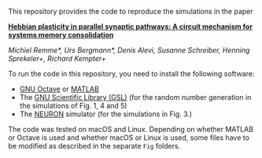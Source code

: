 This repository provides the code to reproduce the simulations in the paper

[**Hebbian plasticity in parallel synaptic pathways: A circuit mechanism for systems memory consolidation**](https://www.biorxiv.org/content/10.1101/2020.12.03.408344)


*Michiel Remme\*, Urs Bergmann\*, Denis Alevi, Susanne Schreiber, Henning Sprekeler+, Richard Kempter+*


To run the code in this repository, you need to install the following software:
- [GNU Octave](https://www.gnu.org/software/octave/index) or [MATLAB](https://de.mathworks.com/products/matlab.html)
- The [GNU Scientific Library (GSL)](https://www.gnu.org/software/gsl/) (for
  the random number generation in the simulations of Fig. 1, 4 and 5)
- The [NEURON](https://neuron.yale.edu/neuron/) simulator (for the simulations in Fig. 3.)

The code was tested on macOS and Linux. Depending on whether MATLAB or Octave
is used and whether macOS or Linux is used, some files have to be modified as
described in the separate `Fig` folders. 
